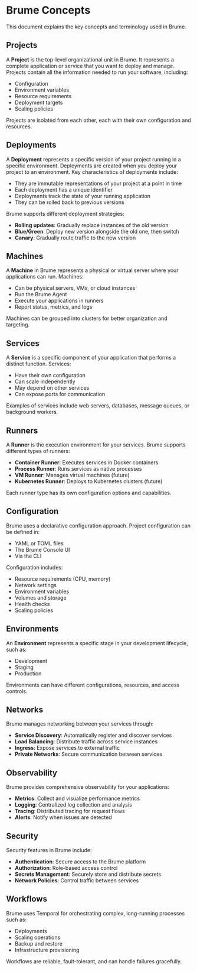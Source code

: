 # Brume Concepts

This document explains the key concepts and terminology used in Brume.

## Projects

A **Project** is the top-level organizational unit in Brume. It represents a complete application or service that you want to deploy and manage. Projects contain all the information needed to run your software, including:

- Configuration
- Environment variables
- Resource requirements
- Deployment targets
- Scaling policies

Projects are isolated from each other, each with their own configuration and resources.

## Deployments

A **Deployment** represents a specific version of your project running in a specific environment. Deployments are created when you deploy your project to an environment. Key characteristics of deployments include:

- They are immutable representations of your project at a point in time
- Each deployment has a unique identifier
- Deployments track the state of your running application
- They can be rolled back to previous versions

Brume supports different deployment strategies:

- **Rolling updates**: Gradually replace instances of the old version
- **Blue/Green**: Deploy new version alongside the old one, then switch
- **Canary**: Gradually route traffic to the new version

## Machines

A **Machine** in Brume represents a physical or virtual server where your applications can run. Machines:

- Can be physical servers, VMs, or cloud instances
- Run the Brume Agent
- Execute your applications in runners
- Report status, metrics, and logs

Machines can be grouped into clusters for better organization and targeting.

## Services

A **Service** is a specific component of your application that performs a distinct function. Services:

- Have their own configuration
- Can scale independently
- May depend on other services
- Can expose ports for communication

Examples of services include web servers, databases, message queues, or background workers.

## Runners

A **Runner** is the execution environment for your services. Brume supports different types of runners:

- **Container Runner**: Executes services in Docker containers
- **Process Runner**: Runs services as native processes
- **VM Runner**: Manages virtual machines (future)
- **Kubernetes Runner**: Deploys to Kubernetes clusters (future)

Each runner type has its own configuration options and capabilities.

## Configuration

Brume uses a declarative configuration approach. Project configuration can be defined in:

- YAML or TOML files
- The Brume Console UI
- Via the CLI

Configuration includes:

- Resource requirements (CPU, memory)
- Network settings
- Environment variables
- Volumes and storage
- Health checks
- Scaling policies

## Environments

An **Environment** represents a specific stage in your development lifecycle, such as:

- Development
- Staging
- Production

Environments can have different configurations, resources, and access controls.

## Networks

Brume manages networking between your services through:

- **Service Discovery**: Automatically register and discover services
- **Load Balancing**: Distribute traffic across service instances
- **Ingress**: Expose services to external traffic
- **Private Networks**: Secure communication between services

## Observability

Brume provides comprehensive observability for your applications:

- **Metrics**: Collect and visualize performance metrics
- **Logging**: Centralized log collection and analysis
- **Tracing**: Distributed tracing for request flows
- **Alerts**: Notify when issues are detected

## Security

Security features in Brume include:

- **Authentication**: Secure access to the Brume platform
- **Authorization**: Role-based access control
- **Secrets Management**: Securely store and distribute secrets
- **Network Policies**: Control traffic between services

## Workflows

Brume uses Temporal for orchestrating complex, long-running processes such as:

- Deployments
- Scaling operations
- Backup and restore
- Infrastructure provisioning

Workflows are reliable, fault-tolerant, and can handle failures gracefully.
